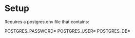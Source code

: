 # Setup
Requires a postgres.env file that contains:

POSTGRES_PASSWORD=<password>
POSTGRES_USER=<username>
POSTGRES_DB=<db>
